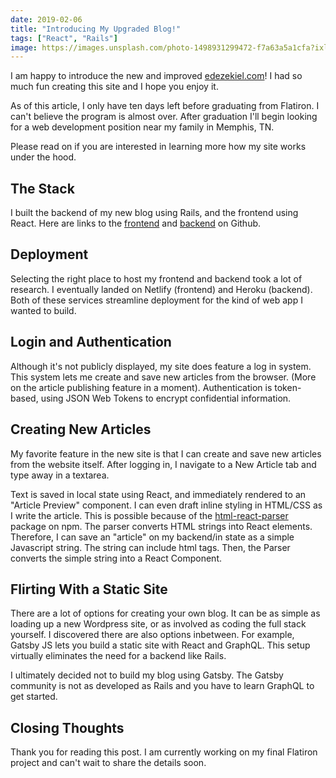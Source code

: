 ```yaml
---
date: 2019-02-06
title: "Introducing My Upgraded Blog!"
tags: ["React", "Rails"]
image: https://images.unsplash.com/photo-1498931299472-f7a63a5a1cfa?ixlib=rb-1.2.1&ixid=eyJhcHBfaWQiOjEyMDd9&auto=format&fit=crop&w=1353&q=80
---
```


I am happy to introduce the new and improved [edezekiel.com](https://www.edezekiel.com/)! I had so much fun creating this site and I hope you enjoy it.

As of this article, I only have ten days left before graduating from Flatiron. I can't believe the program is almost over. After graduation I'll begin looking for a web development position near my family in Memphis, TN.

Please read on if you are interested in learning more how my site works under the hood.

## The Stack

I built the backend of my new blog using Rails, and the frontend using React. Here are links to the [frontend](https://github.com/edezekiel/frontend-react-rails-blog) and [backend](https://github.com/edezekiel/backend-react-rails-blog) on Github.

## Deployment

Selecting the right place to host my frontend and backend took a lot of research. I eventually landed on Netlify (frontend) and Heroku (backend). Both of these services streamline deployment for the kind of web app I wanted to build.

## Login and Authentication

Although it's not publicly displayed, my site does feature a log in system. This system lets me create and save new articles from the browser. (More on the article publishing feature in a moment). Authentication is token-based, using JSON Web Tokens to encrypt confidential information.

## Creating New Articles

My favorite feature in the new site is that I can create and save new articles from the website itself. After logging in, I navigate to a New Article tab and type away in a textarea.

Text is saved in local state using React, and immediately rendered to an "Article Preview" component. I can even draft inline styling in HTML/CSS as I write the article. This is possible because of the [html-react-parser](https://www.npmjs.com/package/html-react-parser) package on npm. The parser converts HTML strings into React elements. Therefore, I can save an "article" on my backend/in state as a simple Javascript string. The string can include html tags. Then, the Parser converts the simple string into a React Component.

## Flirting With a Static Site

There are a lot of options for creating your own blog. It can be as simple as loading up a new Wordpress site, or as involved as coding the full stack yourself. I discovered there are also options inbetween. For example, Gatsby JS lets you build a static site with React and GraphQL. This setup virtually eliminates the need for a backend like Rails.

I ultimately decided not to build my blog using Gatsby. The Gatsby community is not as developed as Rails and you have to learn GraphQL to get started.

## Closing Thoughts

Thank you for reading this post. I am currently working on my final Flatiron project and can't wait to share the details soon.
